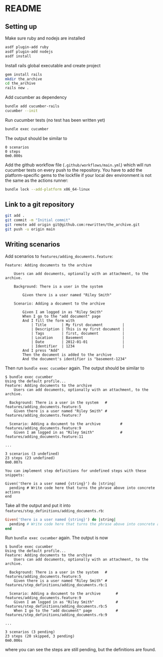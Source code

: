 # README

## Setting up

Make sure ruby and nodejs are installed

```bash
asdf plugin-add ruby
asdf plugin-add nodejs
asdf install
```

Install rails global executable and create project

```bash
gem install rails
mkdir the_archive
cd the_archive
rails new .
```

Add cucumber as dependency

```bash
bundle add cucumber-rails
cucumber --init
```

Run cucumber tests (no test has been written yet)

```bash
bundle exec cucumber
```

The output should be similar to

```plain
0 scenarios
0 steps
0m0.000s
```

Add the github workflow file (`.github/workflows/main.yml`) which will run
cucumber tests on every push to the repository. You have to add the platform-specific
gems to the lockfile if your local dev environment is not the same as the actions
runner:

```bash
bundle lock --add-platform x86_64-linux
```

## Link to a git repository

```bash
git add .
git commit -m "Initial commit"
git remote add origin git@github.com:rewritten/the_archive.git
git push -u origin main
```

## Writing scenarios

Add scenarios to `features/adding_documents.feature`:

```gherkin
Feature: Adding documents to the archive

    Users can add documents, optionally with an attachment, to the archive.

    Background: There is a user in the system

        Given there is a user named "Riley Smith"

    Scenario: Adding a document to the archive

        Given I am logged in as "Riley Smith"
        When I go to the "add document" page
        And I fill the form with
            | Title       | My first document         |
            | Description | This is my first document |
            | Tags        | first, document           |
            | Location    | Basement                  |
            | Date        | 2012-01-01                |
            | Identifier  | 1234                      |
        And I press "Add"
        Then the document is added to the archive
        And the document's identifier is "basement-1234"
```

Then run `bundle exec cucumber` again. The output should be similar to

```plain
$ bundle exec cucumber
Using the default profile...
Feature: Adding documents to the archive
    Users can add documents, optionally with an attachment, to the archive.

  Background: There is a user in the system   # features/adding_documents.feature:5
    Given there is a user named "Riley Smith" # features/adding_documents.feature:7

  Scenario: Adding a document to the archive         # features/adding_documents.feature:9
    Given I am logged in as "Riley Smith"            # features/adding_documents.feature:11

...

3 scenarios (3 undefined)
23 steps (23 undefined)
0m0.007s

You can implement step definitions for undefined steps with these snippets:

Given('there is a user named {string}') do |string|
  pending # Write code here that turns the phrase above into concrete actions
end
```

Take all the output and put it into `features/step_definitions/adding_documents.rb`:

```ruby
Given('there is a user named {string}') do |string|
  pending # Write code here that turns the phrase above into concrete actions
end
```

Run `bundle exec cucumber` again. The output is now

```plain
$ bundle exec cucumber
Using the default profile...
Feature: Adding documents to the archive
    Users can add documents, optionally with an attachment, to the archive.

  Background: There is a user in the system   # features/adding_documents.feature:5
    Given there is a user named "Riley Smith" # features/step_definitions/adding_documents.rb:1

  Scenario: Adding a document to the archive       # features/adding_documents.feature:9
    Given I am logged in as "Riley Smith"          # features/step_definitions/adding_documents.rb:5
    When I go to the "add document" page           # features/step_definitions/adding_documents.rb:9

... 

3 scenarios (3 pending)
23 steps (20 skipped, 3 pending)
0m0.006s
```

where you can see the steps are still pending, but the definitions are found.
